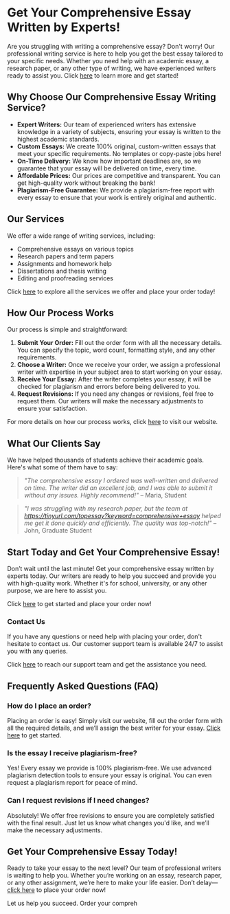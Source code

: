 # Get Your Comprehensive Essay Written by Experts!

Are you struggling with writing a comprehensive essay? Don't worry! Our professional writing service is here to help you get the best essay tailored to your specific needs. Whether you need help with an academic essay, a research paper, or any other type of writing, we have experienced writers ready to assist you. Click [here](https://tinyurl.com/topessay?keyword=comprehensive+essay) to learn more and get started!

## Why Choose Our Comprehensive Essay Writing Service?

- **Expert Writers:** Our team of experienced writers has extensive knowledge in a variety of subjects, ensuring your essay is written to the highest academic standards.
- **Custom Essays:** We create 100% original, custom-written essays that meet your specific requirements. No templates or copy-paste jobs here!
- **On-Time Delivery:** We know how important deadlines are, so we guarantee that your essay will be delivered on time, every time.
- **Affordable Prices:** Our prices are competitive and transparent. You can get high-quality work without breaking the bank!
- **Plagiarism-Free Guarantee:** We provide a plagiarism-free report with every essay to ensure that your work is entirely original and authentic.

## Our Services

We offer a wide range of writing services, including:

- Comprehensive essays on various topics
- Research papers and term papers
- Assignments and homework help
- Dissertations and thesis writing
- Editing and proofreading services

Click [here](https://tinyurl.com/topessay?keyword=comprehensive+essay) to explore all the services we offer and place your order today!

## How Our Process Works

Our process is simple and straightforward:

1. **Submit Your Order:** Fill out the order form with all the necessary details. You can specify the topic, word count, formatting style, and any other requirements.
2. **Choose a Writer:** Once we receive your order, we assign a professional writer with expertise in your subject area to start working on your essay.
3. **Receive Your Essay:** After the writer completes your essay, it will be checked for plagiarism and errors before being delivered to you.
4. **Request Revisions:** If you need any changes or revisions, feel free to request them. Our writers will make the necessary adjustments to ensure your satisfaction.

For more details on how our process works, click [here](https://tinyurl.com/topessay?keyword=comprehensive+essay) to visit our website.

## What Our Clients Say

We have helped thousands of students achieve their academic goals. Here's what some of them have to say:

> _"The comprehensive essay I ordered was well-written and delivered on time. The writer did an excellent job, and I was able to submit it without any issues. Highly recommend!"_ – Maria, Student

> _"I was struggling with my research paper, but the team at https://tinyurl.com/topessay?keyword=comprehensive+essay helped me get it done quickly and efficiently. The quality was top-notch!"_ – John, Graduate Student

## Start Today and Get Your Comprehensive Essay!

Don’t wait until the last minute! Get your comprehensive essay written by experts today. Our writers are ready to help you succeed and provide you with high-quality work. Whether it's for school, university, or any other purpose, we are here to assist you.

Click [here](https://tinyurl.com/topessay?keyword=comprehensive+essay) to get started and place your order now!

### Contact Us

If you have any questions or need help with placing your order, don't hesitate to contact us. Our customer support team is available 24/7 to assist you with any queries.

Click [here](https://tinyurl.com/topessay?keyword=comprehensive+essay) to reach our support team and get the assistance you need.

## Frequently Asked Questions (FAQ)

### How do I place an order?

Placing an order is easy! Simply visit our website, fill out the order form with all the required details, and we’ll assign the best writer for your essay. [Click here](https://tinyurl.com/topessay?keyword=comprehensive+essay) to get started.

### Is the essay I receive plagiarism-free?

Yes! Every essay we provide is 100% plagiarism-free. We use advanced plagiarism detection tools to ensure your essay is original. You can even request a plagiarism report for peace of mind.

### Can I request revisions if I need changes?

Absolutely! We offer free revisions to ensure you are completely satisfied with the final result. Just let us know what changes you'd like, and we’ll make the necessary adjustments.

## Get Your Comprehensive Essay Today!

Ready to take your essay to the next level? Our team of professional writers is waiting to help you. Whether you’re working on an essay, research paper, or any other assignment, we’re here to make your life easier. Don’t delay—[click here](https://tinyurl.com/topessay?keyword=comprehensive+essay) to place your order now!

Let us help you succeed. Order your compreh
